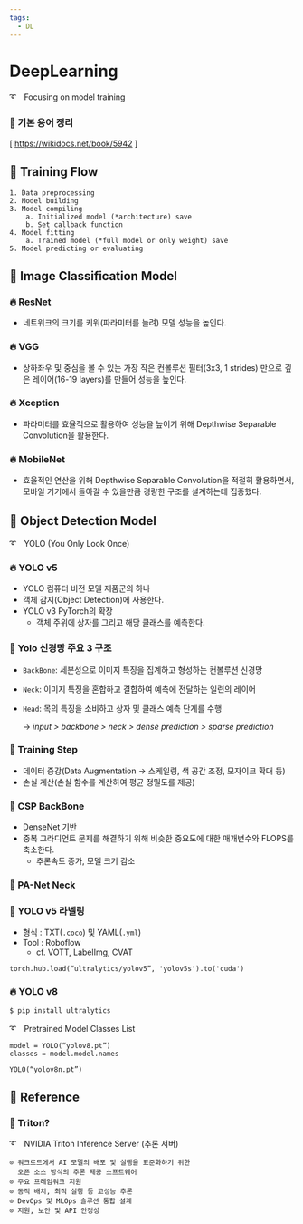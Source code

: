 ```yaml
---
tags:
  - DL
---
```


# DeepLearning

➰　Focusing on model training

### 📌 기본 용어 정리

[ https://wikidocs.net/book/5942 ]

## 🎇 Training Flow

    1. Data preprocessing
    2. Model building
    3. Model compiling
        a. Initialized model (*architecture) save
        b. Set callback function
    4. Model fitting
        a. Trained model (*full model or only weight) save
    5. Model predicting or evaluating

## 🎇 Image Classification Model

### 🔥 ResNet
- 네트워크의 크기를 키워(파라미터를 늘려) 모델 성능을 높인다.

### 🔥 VGG
- 상하좌우 및 중심을 볼 수 있는 가장 작은 컨볼루션 필터(3x3, 1 strides) 만으로 깊은 레이어(16-19 layers)를 만들어 성능을 높인다.

### 🔥 Xception
- 파라미터를 효율적으로 활용하여 성능을 높이기 위해 Depthwise Separable Convolution을 활용한다.

### 🔥 MobileNet
- 효율적인 연산을 위해 Depthwise Separable Convolution을 적절히 활용하면서, 모바일 기기에서 돌아갈 수 있을만큼 경량한 구조를 설계하는데 집중했다.

## 🎇 Object Detection Model
➰　YOLO (You Only Look Once)

### 🔥 YOLO v5
- YOLO 컴퓨터 비전 모델 제품군의 하나
- 객체 감지(Object Detection)에 사용한다.
- YOLO v3 PyTorch의 확장
    - 객체 주위에 상자를 그리고 해당 클래스를 예측한다.

### 📌 Yolo 신경망 주요 3 구조
- `BackBone`: 세분성으로 이미지 특징을 집계하고 형성하는 컨볼루션 신경망
- `Neck`: 이미지 특징을 혼합하고 결합하여 예측에 전달하는 일련의 레이어
- `Head`: 목의 특징을 소비하고 상자 및 클래스 예측 단계를 수행

    → *input > backbone > neck > dense prediction > sparse prediction*

### 📌 Training Step
- 데이터 증강(Data Augmentation -> 스케일링, 색 공간 조정, 모자이크 확대 등)
- 손실 계산(손실 함수를 계산하여 평균 정밀도를 제공)

### 📌 CSP BackBone
- DenseNet 기반
- 중복 그라디언트 문제를 해결하기 위해 비슷한 중요도에 대한 매개변수와 FLOPS를 축소한다.
    - 추론속도 증가, 모델 크기 감소

### 📌 PA-Net Neck

### 📌 YOLO v5 라벨링
- 형식 : TXT(`.coco`) 및 YAML(`.yml`)
- Tool : Roboflow
    - cf. VOTT, LabelImg, CVAT
```
torch.hub.load(“ultralytics/yolov5”, 'yolov5s').to('cuda')
```

### 🔥 YOLO v8
```
$ pip install ultralytics
```
➰　Pretrained Model Classes List
```
model = YOLO(“yolov8.pt”)
classes = model.model.names

YOLO(“yolov8n.pt”)
```

## 🎇 Reference
### 📌 Triton?
➰　NVIDIA Triton Inference Server (추론 서버)

    ⊙ 워크로드에서 AI 모델의 배포 및 실행을 표준화하기 위한
      오픈 소스 방식의 추론 제공 소프트웨어
    ⊙ 주요 프레임워크 지원
    ⊙ 동적 배치, 최적 실행 등 고성능 추론
    ⊙ DevOps 및 MLOps 솔루션 통합 설계
    ⊙ 지원, 보안 및 API 안정성
